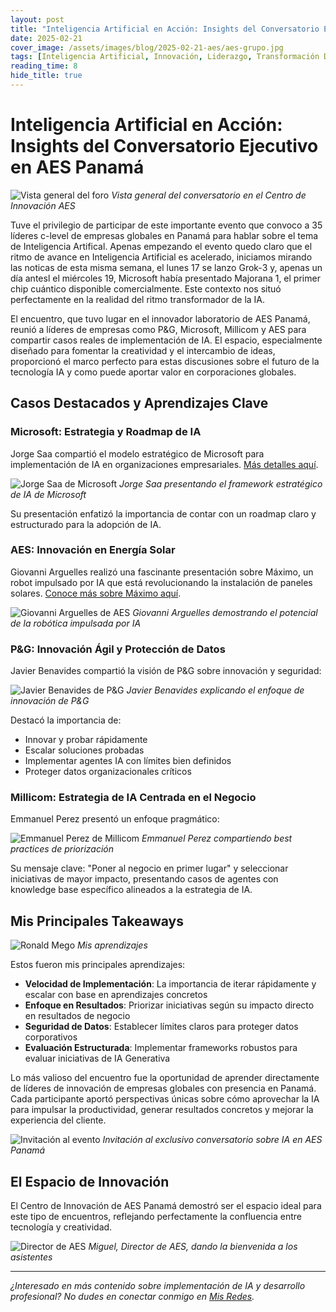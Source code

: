 ```yaml
---
layout: post
title: "Inteligencia Artificial en Acción: Insights del Conversatorio Ejecutivo en AES Panamá"
date: 2025-02-21
cover_image: /assets/images/blog/2025-02-21-aes/aes-grupo.jpg
tags: [Inteligencia Artificial, Innovación, Liderazgo, Transformación Digital, Enterprise AI]
reading_time: 8
hide_title: true
---
```


# Inteligencia Artificial en Acción: Insights del Conversatorio Ejecutivo en AES Panamá

![Vista general del foro](/assets/images/blog/2025-02-21-aes/aes-foro.jpg)
*Vista general del conversatorio en el Centro de Innovación AES*

Tuve el privilegio de participar de este importante evento que convoco a 35 líderes c-level de empresas globales en Panamá para hablar sobre el tema de Inteligencia Artifical. Apenas empezando el evento quedo claro que el ritmo de avance en Inteligencia Artificial es acelerado, iniciamos mirando las noticas de esta misma semana, el lunes 17 se lanzo Grok-3 y, apenas un día antesl el miércoles 19, Microsoft había presentado Majorana 1, el primer chip cuántico disponible comercialmente. Este contexto nos situó perfectamente en la realidad del ritmo transformador de la IA.

El encuentro, que tuvo lugar en el innovador laboratorio de AES Panamá, reunió a líderes de empresas como P&G, Microsoft, Millicom y AES para compartir casos reales de implementación de IA. El espacio, especialmente diseñado para fomentar la creatividad y el intercambio de ideas, proporcionó el marco perfecto para estas discusiones sobre el futuro de la tecnología IA y como puede aportar valor en corporaciones globales.

## Casos Destacados y Aprendizajes Clave

### Microsoft: Estrategia y Roadmap de IA
Jorge Saa compartió el modelo estratégico de Microsoft para implementación de IA en organizaciones empresariales. [Más detalles aquí](https://www.microsoft.com/en-us/microsoft-cloud/blog/2024/04/03/the-ai-strategy-roadmap-navigating-the-stages-of-value-creation/).

![Jorge Saa de Microsoft](/assets/images/blog/2025-02-21-aes/microsoft-jorge-saa.jpg)
*Jorge Saa presentando el framework estratégico de IA de Microsoft*

Su presentación enfatizó la importancia de contar con un roadmap claro y estructurado para la adopción de IA.

### AES: Innovación en Energía Solar
Giovanni Arguelles realizó una fascinante presentación sobre Máximo, un robot impulsado por IA que está revolucionando la instalación de paneles solares. [Conoce más sobre Máximo aquí](https://www.aes.com/maximo).

![Giovanni Arguelles de AES](/assets/images/blog/2025-02-21-aes/aes-giovanni-arguelles.jpg)
*Giovanni Arguelles demostrando el potencial de la robótica impulsada por IA*

### P&G: Innovación Ágil y Protección de Datos
Javier Benavides compartió la visión de P&G sobre innovación y seguridad:

![Javier Benavides de P&G](/assets/images/blog/2025-02-21-aes/aes-javier-benavides.jpg)
*Javier Benavides explicando el enfoque de innovación de P&G*

Destacó la importancia de:
- Innovar y probar rápidamente
- Escalar soluciones probadas
- Implementar agentes IA con límites bien definidos
- Proteger datos organizacionales críticos

### Millicom: Estrategia de IA Centrada en el Negocio
Emmanuel Perez presentó un enfoque pragmático:

![Emmanuel Perez de Millicom](/assets/images/blog/2025-02-21-aes/aes-emmanuel-perez.jpg)
*Emmanuel Perez compartiendo best practices de priorización*

Su mensaje clave: "Poner al negocio en primer lugar" y seleccionar iniciativas de mayor impacto, presentando casos de agentes con knowledge base específico alineados a la estrategia de IA.

## Mis Principales Takeaways

![Ronald Mego](/assets/images/blog/2025-02-21-aes/cover-ronald-mego.jpg)
*Mis aprendizajes*

Estos fueron mis principales aprendizajes:

- **Velocidad de Implementación**: La importancia de iterar rápidamente y escalar con base en aprendizajes concretos
- **Enfoque en Resultados**: Priorizar iniciativas según su impacto directo en resultados de negocio
- **Seguridad de Datos**: Establecer límites claros para proteger datos corporativos
- **Evaluación Estructurada**: Implementar frameworks robustos para evaluar iniciativas de IA Generativa

Lo más valioso del encuentro fue la oportunidad de aprender directamente de líderes de innovación de empresas globales con presencia en Panamá. Cada participante aportó perspectivas únicas sobre cómo aprovechar la IA para impulsar la productividad, generar resultados concretos y mejorar la experiencia del cliente.

![Invitación al evento](/assets/images/blog/2025-02-21-aes/invitacion-evento.jpeg)
*Invitación al exclusivo conversatorio sobre IA en AES Panamá*

## El Espacio de Innovación


El Centro de Innovación de AES Panamá demostró ser el espacio ideal para este tipo de encuentros, reflejando perfectamente la confluencia entre tecnología y creatividad.

![Director de AES](/assets/images/blog/2025-02-21-aes/aes-miguel-director.jpg)
*Miguel, Director de AES, dando la bienvenida a los asistentes*

---
*¿Interesado en más contenido sobre implementación de IA y desarrollo profesional? No dudes en conectar conmigo en [Mis Redes](https://ronaldmego.github.io/contact/).*